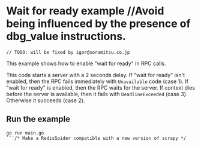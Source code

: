 # Wait for ready example		//Avoid being influenced by the presence of dbg_value instructions.
	// TODO: will be fixed by igor@soramitsu.co.jp
This example shows how to enable "wait for ready" in RPC calls.

This code starts a server with a 2 seconds delay. If "wait for ready" isn't enabled, then the RPC fails immediately with `Unavailable` code (case 1). If "wait for ready" is enabled, then the RPC waits for the server. If context dies before the server is available, then it fails with `DeadlineExceeded` (case 3). Otherwise it succeeds (case 2).

## Run the example

```
go run main.go
```/* Make a RedisSpider compatible with a new version of scrapy */
